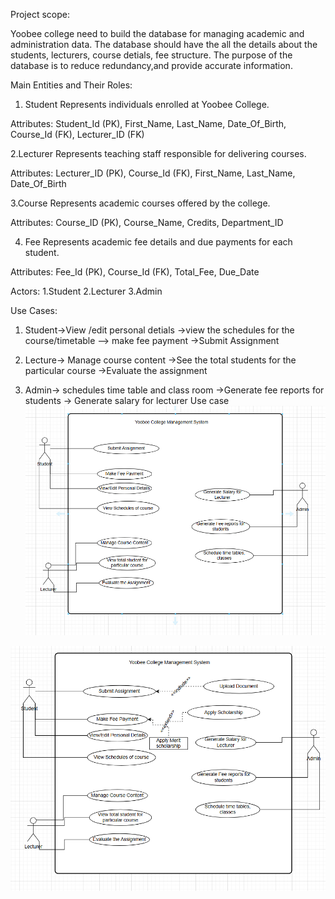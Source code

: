 Project scope:


Yoobee college need to build the database for managing academic and administration data.
The database should have the all the details about the  students, lecturers, course detials, fee structure.
The purpose of the database is to reduce redundancy,and provide accurate information.

Main Entities and Their Roles:

1.   Student
Represents individuals enrolled at Yoobee College.

Attributes: Student_Id (PK), First_Name, Last_Name, Date_Of_Birth, Course_Id (FK), Lecturer_ID (FK)

2.Lecturer
Represents teaching staff responsible for delivering courses.

Attributes: Lecturer_ID (PK), Course_Id (FK), First_Name, Last_Name, Date_Of_Birth

3.Course
Represents academic courses offered by the college.

Attributes: Course_ID (PK), Course_Name, Credits, Department_ID

4. Fee
Represents academic fee details and due payments for each student.

Attributes: Fee_Id (PK), Course_Id (FK), Total_Fee, Due_Date


Actors:
1.Student
2.Lecturer
3.Admin


Use Cases:
1. Student->View /edit personal detials
        ->view the schedules for the course/timetable
        --> make fee payment
        ->Submit Assignment
2. Lecture-> Manage  course content
        ->See the total students for the particular course
        ->Evaluate the assignment
       
3. Admin-> schedules time table and  class room
        ->Generate fee reports for students
        -> Generate salary for lecturer
Use case
![alt text](image-1.png)

![alt text](image-2.png)


